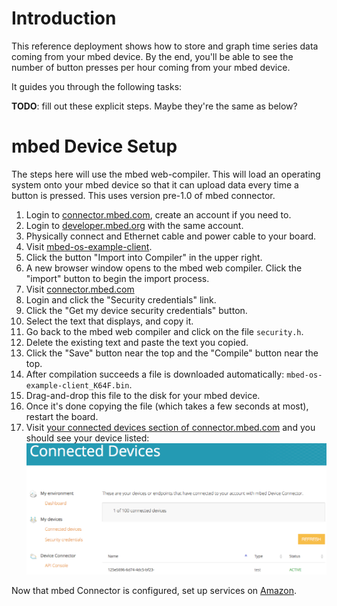 # Introduction

This reference deployment shows how to store and graph time series data coming from your mbed device.  By the end, you'll be able to see the number of button presses per hour coming from your mbed device.

It guides you through the following tasks:

**TODO**: fill out these explicit steps.  Maybe they're the same as below?

# mbed Device Setup

The steps here will use the mbed web-compiler. This will load an operating system onto your mbed device so that it can upload data every time a button is pressed. This uses version pre-1.0 of mbed connector.

1. Login to [connector.mbed.com](https://connector.mbed.com), create an account if you need to.
1. Login to [developer.mbed.org](https://developer.mbed.org/) with the same account.
1. Physically connect and Ethernet cable and power cable to your board.
1. Visit [mbed-os-example-client](https://developer.mbed.org/teams/mbed-os-examples/code/mbed-os-example-client/).
1. Click the button "Import into Compiler" in the upper right.
1. A new browser window opens to the mbed web compiler. Click the "import" button to begin the import process.
1. Visit [connector.mbed.com](https://connector.mbed.com/#home)
1. Login and click the "Security credentials" link.
1. Click the "Get my device security credentials" button.
1. Select the text that displays, and copy it.
1. Go back to the mbed web compiler and click on the file `security.h`.
1. Delete the existing text and paste the text you copied.
1. Click the "Save" button near the top and the "Compile" button near the top.
1. After compilation succeeds a file is downloaded automatically: `mbed-os-example-client_K64F.bin`.
1. Drag-and-drop this file to the disk for your mbed device.
1. Once it's done copying the file (which takes a few seconds at most), restart the board.
1. Visit [your connected devices section of connector.mbed.com](https://connector.mbed.com/#endpoints) and you should see your device listed: ![Actions](screenshots/mbed/connected_devices.png)


Now that mbed Connector is configured, set up services on [Amazon](amazon.md).
